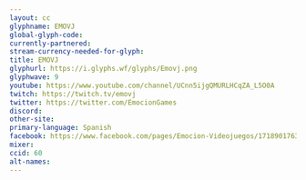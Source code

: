 ```yaml
---
layout: cc
glyphname: EMOVJ
global-glyph-code: 
currently-partnered: 
stream-currency-needed-for-glyph: 
title: EMOVJ
glyphurl: https://i.glyphs.wf/glyphs/Emovj.png
glyphwave: 9
youtube: https://www.youtube.com/channel/UCnn5ijgQMURLHCqZA_L5O0A
twitch: https://twitch.tv/emovj
twitter: https://twitter.com/EmocionGames
discord: 
other-site: 
primary-language: Spanish
facebook: https://www.facebook.com/pages/Emocion-Videojuegos/171890176339755
mixer: 
ccid: 60
alt-names: 
---
```


